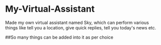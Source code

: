 # My-Virtual-Assistant
Made my own virtual assistant named Sky, which can perform various things like tell you a location, give quick replies, tell you today's news etc.

##So many things can be added into it as per choice
